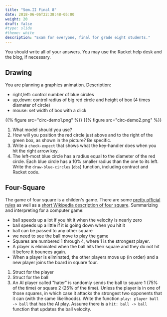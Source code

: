 ```yaml
---
title: "Sem.II Final 8"
date: 2018-06-06T22:38:48-05:00
weight: 20
draft: false
#type: slide
#theme: white
description: "Exam for everyone, final for grade eight students."
---
```


You should write all of your answers.
You may use the Racket help desk and the blog, if necessary.


## Drawing

You are planning a graphics animation. Description:

   * right,left: control number of blue circles
   * up,down: control radius of big red circle and height of box (4 times diameter of circle)
   * mouse: set width of box with a click

   {{% figure src="circ-demo1.png" %}}
   {{% figure src="circ-demo2.png" %}}

   1. What model should you use?
   2. How will you position the red circle just above and to the right of the green box, as shown in the picture? Be specific.
   3. Write a `check-expect` that shows what the key-handler does when you hit the right arrow key.
   4. The left-most blue circle has a radius equal to the diameter of the red circle. Each blue circle has a 10% smaller radius than the one to its left. Write the `draw-blue-circles` (`dbs`) function, including contract and Racket code.


## Four-Square


The game of four square is a childen's game. There are some [pretty
official rules](http://www.squarefour.org/rules) as well as a [short
Wikipedia description of four
square](https://en.wikipedia.org/wiki/Four_square). Summarizing and
interpreting for a computer game:

* ball speeds up a lot if you hit it when the velocity is nearly zero
* ball speeds up a little if it is going down when you hit it
* ball can be passed to any other square
* we need to see the ball move to play the game
* Squares are numbered 1 through 4, where 1 is the strongest player.
* A player is eliminated when the ball hits their square and they do not hit it before it bounces again.
* When a player is eliminated, the other players move up (in order) and a new player joins the board in square four. 

1. Struct for the player
2. Struct for the ball
2. An AI player called "hater" is randomly sends the ball to square 1 (75% of the time) or square 2 (25% of the time).  Unless the player is in one of those squares, in which case it attacks the strongest two opponents that it can (with the same likelihoods). Write the function `play: player ball -> ball` that has the AI play. Assume there is a `hit: ball -> ball` function that updates the ball velocity.
